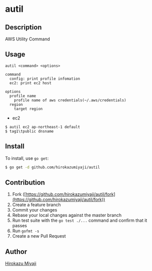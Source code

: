 # autil

## Description

AWS Utility Command

## Usage

```
autil <command> <options>

command
  config: print profile infomation
  ec2: print ec2 host

options
  profile name
    profile name of aws credentials(~/.aws/credentials)
  region
    target region
```

* ec2

```
$ autil ec2 ap-northeast-1 default
$ tag1\tpublic dnsname
```

## Install

To install, use `go get`:

```bash
$ go get -d github.com/hirokazumiyaji/autil
```

## Contribution

1. Fork ([https://github.com/hirokazumiyaji/autil/fork](https://github.com/hirokazumiyaji/autil/fork))
1. Create a feature branch
1. Commit your changes
1. Rebase your local changes against the master branch
1. Run test suite with the `go test ./...` command and confirm that it passes
1. Run `gofmt -s`
1. Create a new Pull Request

## Author

[Hirokazu Miyaji](https://github.com/hirokazumiyaji)
